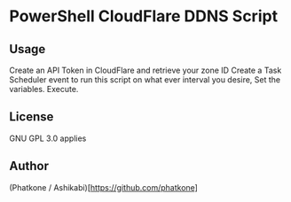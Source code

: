 # PowerShell CloudFlare DDNS Script
## Usage
Create an API Token in CloudFlare and retrieve your zone ID
Create a Task Scheduler event to run this script on what ever interval you desire,
Set the variables.
Execute.

## License
GNU GPL 3.0 applies

## Author 
(Phatkone / Ashikabi)[https://github.com/phatkone]
